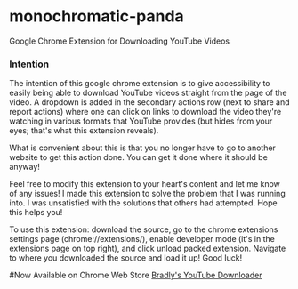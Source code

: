 # monochromatic-panda
Google Chrome Extension for Downloading YouTube Videos

### Intention  
The intention of this google chrome extension is to give accessibility to easily being able to download YouTube videos straight from the page of the video. A dropdown is added in the secondary actions row (next to share and report actions) where one can click on links to download the video they're watching in various formats that YouTube provides (but hides from your eyes; that's what this extension reveals).  

What is convenient about this is that you no longer have to go to another website to get this action done. You can get it done where it should be anyway!  

Feel free to modify this extension to your heart's content and let me know of any issues! I made this extension to solve the problem that I was running into. I was unsatisfied with the solutions that others had attempted. Hope this helps you!

To use this extension: download the source, go to the chrome extensions settings page (chrome://extensions/), enable developer mode (it's in the extensions page on top right), and click unload packed extension. Navigate to where you downloaded the source and load it up! Good luck!

#Now Available on Chrome Web Store
[Bradly's YouTube Downloader](https://chrome.google.com/webstore/detail/bradlys-youtube-downloade/iegohpghbappmilohemkdpknmbcpbldb?hl=en-US&gl=US)
